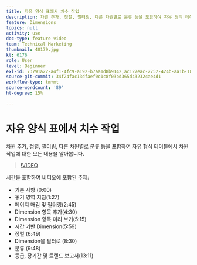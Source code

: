 ```yaml
---
title: 자유 양식 표에서 치수 작업
description: 차원 추가, 정렬, 필터링, 다른 차원별로 분류 등을 포함하여 자유 형식 테이블에서 차원 작업에 대한 모든 내용을 알아봅니다.
feature: Dimensions
topics: null
activity: use
doc-type: feature video
team: Technical Marketing
thumbnail: 40179.jpg
kt: 6176
role: User
level: Beginner
exl-id: 73791a22-a4f1-4fc9-a192-b7aa1d8b9142,ac127eac-2752-424b-aa1b-18a9688d42db
source-git-commit: 34f24fac13dfaef0c1c8f03bd365d432324ae4d1
workflow-type: tm+mt
source-wordcount: '89'
ht-degree: 15%

---
```


# 자유 양식 표에서 치수 작업

차원 추가, 정렬, 필터링, 다른 차원별로 분류 등을 포함하여 자유 형식 테이블에서 차원 작업에 대한 모든 내용을 알아봅니다.

>[!VIDEO](https://video.tv.adobe.com/v/40179/?quality=12&learn=on)

시간을 포함하여 비디오에 포함된 주제:

* 기본 사항 (0:00)
* 놓기 영역 지침(1:27)
* 페이지 매김 및 필터링(2:45)
* Dimension 항목 추가(4:30)
* Dimension 항목 미리 보기(5:15)
* 시간 기반 Dimension(5:59)
* 정렬 (6:49)
* Dimension을 필터로 (8:30)
* 분류 (9:48)
* 등급, 장기간 및 트렌드 보고서(13:11)
